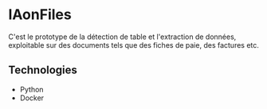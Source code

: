 # IAonFiles

C'est le prototype de la détection de table et l'extraction de données, exploitable sur des documents tels que des fiches de paie, des factures etc.


## Technologies

- Python
- Docker
